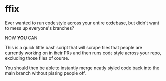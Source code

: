 # ffix

Ever wanted to run code style across your entire codebase, but didn't want to mess up everyone's branches?

NOW **YOU** CAN

This is a quick little bash script that will scrape files that people are currently working on in their PRs
and then runs code style across your repo, excluding those files of course.

You should then be able to instantly merge neatly styled code back into the main branch without pissing people off. 

